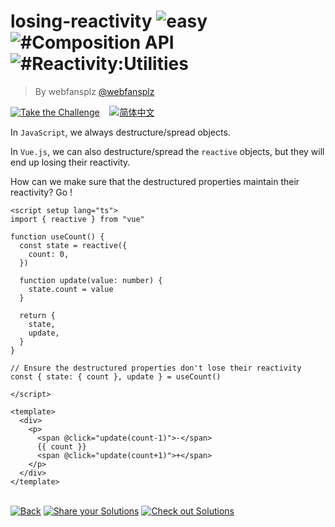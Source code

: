 <!--info-header-start--><h1>losing-reactivity <img src="https://img.shields.io/badge/-easy-7aad0c" alt="easy"/> <img src="https://img.shields.io/badge/-%23Composition%20API-999" alt="#Composition API"/> <img src="https://img.shields.io/badge/-%23Reactivity%3AUtilities-999" alt="#Reactivity:Utilities"/></h1><blockquote><p>By webfansplz <a href="https://github.com/webfansplz" target="_blank">@webfansplz</a></p></blockquote><p><a href="https://sfc.vuejs.org/#eNqFkctOxDAMRX/FyoYZzaOwrVoEQvxFNqX1QETrRIlTCVX9d9yklJnV7Gz5+lw/JvXq3HmMqEpVhdYbxxCQo4O+oc9aKw5aPWsyg7OeYQKPTctmRJjh4u0AWkmzVpo0XSJJyRLEgG82Eu/2MGkCaC0FwXLDCPVG2KXaUhVpCY/HJZ33Cwngn+U6aduNTR+xBIrDB/oVCxl5TgABJ02CZIaXPTzdaJMHrNBsqCnJiwLeKUSPwF8IHQb2sZV+7MB569CzwQCdpQeG3oYkM/5vGcM/mvKaU3YqJciDzcfVT05WX91mca2KfHO5sCSMg+tFKBlA1ZkxBRK6NZAwuIbgpe1N+y3fWa+TjE5Pe3nVSZAi2RqmbQxZ8y7jkBiHG0ZVZPuqyBNVxdWcav4F8XfDrg==" target="_blank"><img src="https://img.shields.io/badge/-Take%20the%20Challenge-213547?logo=vue.js&logoColor=42b883" alt="Take the Challenge"/></a> &nbsp;&nbsp;&nbsp;<a href="./README.zh-CN.md" target="_blank"><img src="https://img.shields.io/badge/-%E7%AE%80%E4%BD%93%E4%B8%AD%E6%96%87-gray" alt="简体中文"/></a> </p><!--info-header-end-->


In `JavaScript`, we always destructure/spread objects.

In `Vue.js`, we can also destructure/spread the `reactive` objects, but they will end up losing their reactivity.

How can we make sure that the destructured properties maintain their reactivity? Go ! 


```vue
<script setup lang="ts">
import { reactive } from "vue"

function useCount() {
  const state = reactive({
    count: 0,
  })

  function update(value: number) {
    state.count = value
  }

  return {
    state,
    update,
  }
}

// Ensure the destructured properties don't lose their reactivity
const { state: { count }, update } = useCount()

</script>

<template>
  <div>
    <p>
      <span @click="update(count-1)">-</span>
      {{ count }}
      <span @click="update(count+1)">+</span>
    </p>
  </div>
</template>

```

<!--info-footer-start--><br><a href="../../README.md" target="_blank"><img src="https://img.shields.io/badge/-Back-grey" alt="Back"/></a> <a href="https://github.com/webfansplz/vuejs-challenges/issues/new?labels=answer,en&template=0-answer.md&title=3%20-%20losing-reactivity" target="_blank"><img src="https://img.shields.io/badge/-Share%20your%20Solutions-teal" alt="Share your Solutions"/></a> <a href="https://github.com/webfansplz/vuejs-challenges/issues?q=label%3A3+label%3Aanswer" target="_blank"><img src="https://img.shields.io/badge/-Check%20out%20Solutions-de5a77?logo=awesome-lists&logoColor=white" alt="Check out Solutions"/></a> <!--info-footer-end-->
